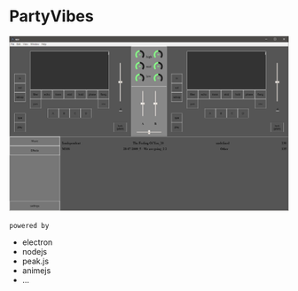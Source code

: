 # PartyVibes

![hero]

`powered by `

* electron
* nodejs
* peak.js
* animejs
* ...

[hero]: https://raw.githubusercontent.com/VandeurenGlenn/partyvibes/master/image.png "Hero"

